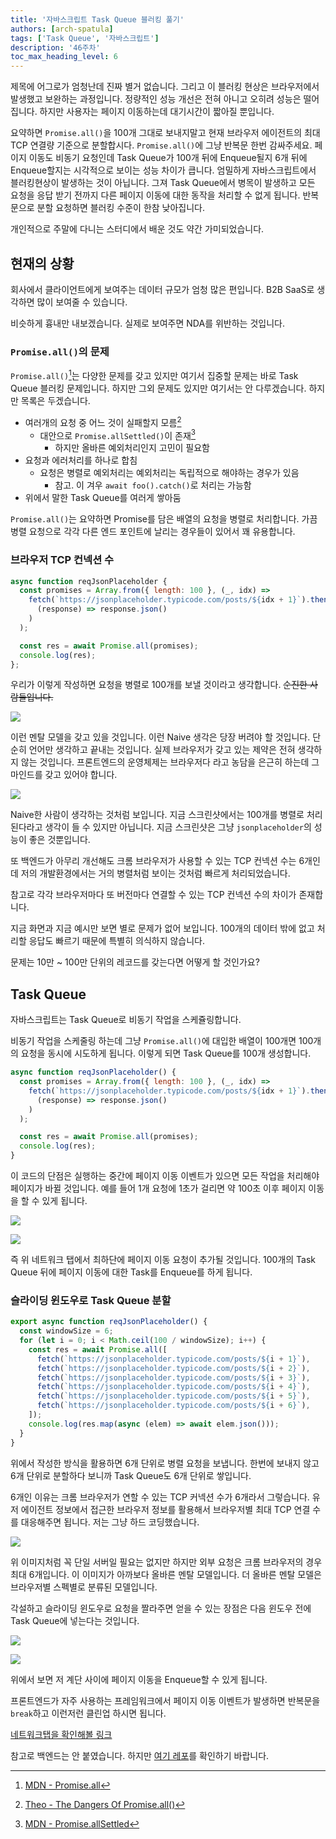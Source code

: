 ```yaml
---
title: '자바스크립트 Task Queue 블러킹 풀기'
authors: [arch-spatula]
tags: ['Task Queue', '자바스크립트']
description: '46주차'
toc_max_heading_level: 6
---
```


제목에 어그로가 엄청난데 진짜 별거 없습니다. 그리고 이 블러킹 현상은 브라우저에서 발생했고 보완하는 과정입니다. 정량적인 성능 개선은 전혀 아니고 오히려 성능은 떨어집니다. 하지만 사용자는 페이지 이동하는데 대기시간이 짧아질 뿐입니다.

요약하면 `Promise.all()`을 100개 그대로 보내지말고 현재 브라우저 에이전트의 최대 TCP 연결량 기준으로 분할합시다. `Promise.all()`에 그냥 반복문 한번 감싸주세요. 페이지 이동도 비동기 요청인데 Task Queue가 100개 뒤에 Enqueue될지 6개 뒤에 Enqueue할지는 시각적으로 보이는 성능 차이가 큽니다. 엄밀하게 자바스크립트에서 블러킹현상이 발생하는 것이 아닙니다. 그져 Task Queue에서 병목이 발생하고 모든 요청을 응답 받기 전까지 다른 페이지 이동에 대한 동작을 처리할 수 없게 됩니다. 반복문으로 분할 요청하면 블러킹 수준이 한참 낮아집니다.

개인적으로 주말에 다니는 스터디에서 배운 것도 약간 가미되었습니다.

<!--truncate-->

## 현재의 상황

회사에서 클라이언트에게 보여주는 데이터 규모가 엄청 많은 편입니다. B2B SaaS로 생각하면 많이 보여줄 수 있습니다.

비슷하게 흉내만 내보겠습니다. 실제로 보여주면 NDA를 위반하는 것입니다.

### `Promise.all()`의 문제

`Promise.all()`[^1]는 다양한 문제를 갖고 있지만 여기서 집중할 문제는 바로 Task Queue 블러킹 문제입니다. 하지만 그외 문제도 있지만 여기서는 안 다루겠습니다. 하지만 목록은 두겠습니다.

- 여러개의 요청 중 어느 것이 실패할지 모름[^2]
  - 대안으로 `Promise.allSettled()`이 존재[^3]
    - 하지만 올바른 예외처리인지 고민이 필요함
- 요청과 에러처리를 하나로 합침
  - 요청은 병렬로 예외처리는 예외처리는 독립적으로 해야하는 경우가 있음
    - 참고. 이 겨우 `await foo().catch()`로 처리는 가능함
- 위에서 말한 Task Queue를 여러게 쌓아둠

`Promise.all()`는 요약하면 Promise를 담은 배열의 요청을 병렬로 처리합니다. 가끔 병렬 요청으로 각각 다른 엔드 포인트에 날리는 경우들이 있어서 꽤 유용합니다.

### 브라우저 TCP 컨넥션 수

```js
async function reqJsonPlaceholder {
  const promises = Array.from({ length: 100 }, (_, idx) =>
    fetch(`https://jsonplaceholder.typicode.com/posts/${idx + 1}`).then(
      (response) => response.json()
    )
  );

  const res = await Promise.all(promises);
  console.log(res);
};
```

우리가 이렇게 작성하면 요청을 병렬로 100개를 보낼 것이라고 생각합니다. ~~순진한 사람들입니다.~~

![](/img/2023-12-01/틀린멘탈모델.png)

이런 멘탈 모델을 갖고 있을 것입니다. 이런 Naive 생각은 당장 버려야 할 것입니다. 단순히 언어만 생각하고 끝내는 것입니다. 실제 브라우저가 갖고 있는 제약은 전혀 생각하지 않는 것입니다. 프론트엔드의 운영체제는 브라우저다 라고 농담을 은근히 하는데 그 마인드를 갖고 있어야 합니다.

![](/img/2023-12-01/100개-병렬요청-착각.png)

Naive한 사람이 생각하는 것처럼 보입니다. 지금 스크린샷에서는 100개를 병렬로 처리된다라고 생각이 들 수 있지만 아닙니다. 지금 스크린샷은 그냥 `jsonplaceholder`의 성능이 좋은 것뿐입니다.

또 백엔드가 아무리 개선해도 크롬 브라우저가 사용할 수 있는 TCP 컨넥션 수는 6개인데 저의 개발환경에서는 거의 병렬처럼 보이는 것처럼 빠르게 처리되었습니다.

참고로 각각 브라우저마다 또 버전마다 연결할 수 있는 TCP 컨넥션 수의 차이가 존재합니다.

지금 화면과 지금 예시만 보면 별로 문제가 없어 보입니다. 100개의 데이터 밖에 없고 처리할 응답도 빠르기 때문에 특별히 의식하지 않습니다.

문제는 10만 ~ 100만 단위의 레코드를 갖는다면 어떻게 할 것인가요?

## Task Queue

자바스크립트는 Task Queue로 비동기 작업을 스케쥴링합니다.

비동기 작업을 스케줄링 하는데 그냥 `Promise.all()`에 대입한 배열이 100개면 100개의 요청을 동시에 시도하게 됩니다. 이렇게 되면 Task Queue를 100개 생성합니다.

```js
async function reqJsonPlaceholder() {
  const promises = Array.from({ length: 100 }, (_, idx) =>
    fetch(`https://jsonplaceholder.typicode.com/posts/${idx + 1}`).then(
      (response) => response.json()
    )
  );

  const res = await Promise.all(promises);
  console.log(res);
}
```

이 코드의 단점은 실행하는 중간에 페이지 이동 이벤트가 있으면 모든 작업을 처리해야 페이지가 바뀔 것입니다. 예를 들어 1개 요청에 1초가 걸리면 약 100초 이후 페이지 이동을 할 수 있게 됩니다.

![](/img/2023-12-01/100개-후-페이지-전환.png)

![](/img/2023-12-01/실제-100개-요청.gif)

즉 위 네트워크 탭에서 최하단에 페이지 이동 요청이 추가될 것입니다. 100개의 Task Queue 뒤에 페이지 이동에 대한 Task를 Enqueue를 하게 됩니다.

### 슬라이딩 윈도우로 Task Queue 분할

```js
export async function reqJsonPlaceholder() {
  const windowSize = 6;
  for (let i = 0; i < Math.ceil(100 / windowSize); i++) {
    const res = await Promise.all([
      fetch(`https://jsonplaceholder.typicode.com/posts/${i + 1}`),
      fetch(`https://jsonplaceholder.typicode.com/posts/${i + 2}`),
      fetch(`https://jsonplaceholder.typicode.com/posts/${i + 3}`),
      fetch(`https://jsonplaceholder.typicode.com/posts/${i + 4}`),
      fetch(`https://jsonplaceholder.typicode.com/posts/${i + 5}`),
      fetch(`https://jsonplaceholder.typicode.com/posts/${i + 6}`),
    ]);
    console.log(res.map(async (elem) => await elem.json()));
  }
}
```

위에서 작성한 방식을 활용하면 6개 단위로 병렬 요청을 보냅니다. 한번에 보내지 않고 6개 단위로 분할하다 보니까 Task Queue도 6개 단위로 쌓입니다.

6개인 이유는 크롬 브라우저가 연할 수 있는 TCP 커넥션 수가 6개라서 그렇습니다. 유저 에이전트 정보에서 접근한 브라우저 정보를 활용해서 브라우저별 최대 TCP 연결 수를 대응해주면 됩니다. 저는 그냥 하드 코딩했습니다.

![](/img/2023-12-01/바른멘탈모델.png)

위 이미지처럼 꼭 단일 서버일 필요는 없지만 하지만 외부 요청은 크롬 브라우저의 경우 최대 6개입니다. 이 이미지가 아까보다 올바른 멘탈 모델입니다. 더 올바른 멘탈 모델은 브라우저별 스펙별로 분류된 모델입니다.

각설하고 슬라이딩 윈도우로 요청을 짤라주면 얻을 수 있는 장점은 다음 윈도우 전에 Task Queue에 넣는다는 것입니다.

![](/img/2023-12-01/6개-후-페이지-전환.png)

![](/img/2023-12-01/6개-단위-요청.gif)

위에서 보면 저 계단 사이에 페이지 이동을 Enqueue할 수 있게 됩니다.

프론트엔드가 자주 사용하는 프레임워크에서 페이지 이동 이벤트가 발생하면 반복문을 `break`하고 이런저런 클린업 하시면 됩니다.

[네트워크탭을 확인해볼 링크](https://javascript-request-test.vercel.app/)

참고로 백엔드는 안 붙였습니다. 하지만 [여기 레포](https://github.com/arch-spatula/javascript-request-test)를 확인하기 바랍니다.

[^1]: [MDN - Promise.all](https://developer.mozilla.org/ko/docs/Web/JavaScript/Reference/Global_Objects/Promise/all)
[^2]: [Theo - The Dangers Of Promise.all()](https://www.youtube.com/watch?v=f2Z1v3cqgDI)
[^3]: [MDN - Promise.allSettled](https://developer.mozilla.org/ko/docs/Web/JavaScript/Reference/Global_Objects/Promise/allSettled)
